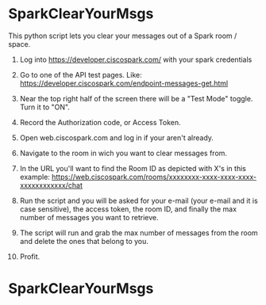 # SparkClearYourMsgs
This python script lets you clear your messages out of a Spark room / space. 

1) Log into https://developer.ciscospark.com/ with your spark credentials 

2) Go to one of the API test pages. Like: https://developer.ciscospark.com/endpoint-messages-get.html

3) Near the top right half of the screen there will be a "Test Mode" toggle. Turn it to "ON". 

4) Record the Authorization code, or Access Token. 

5) Open web.ciscospark.com and log in if your aren't already. 

6) Navigate to the room in wich you want to clear messages from. 

7) In the URL you'll want to find the Room ID as depicted with X's in this example: https://web.ciscospark.com/rooms/xxxxxxxx-xxxx-xxxx-xxxx-xxxxxxxxxxxx/chat

8) Run the script and you will be asked for your e-mail (your e-mail and it is case sensitive), the access token, the room ID, and finally the max number of messages you want to retrieve. 

9) The script will run and grab the max number of messages from the room and delete the ones that belong to you. 

10) Profit.    

# SparkClearYourMsgs
